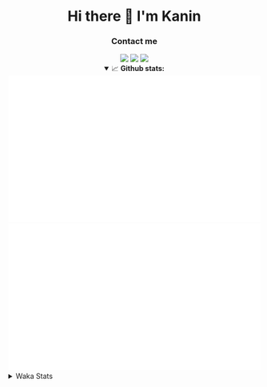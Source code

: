 <div align="center">
 <h1>Hi there 👋 I'm Kanin</h1>
 <h3>Contact me</h3>
 <a href="mailto:im@kanin.dev"><img src="https://img.shields.io/badge/gmail-%23D14836.svg?&style=for-the-badge&logo=gmail&logoColor=white"/></a>
 <a href="https://twitter.com/KaninDev"><img src="https://img.shields.io/badge/twitter-%231DA1F2.svg?&style=for-the-badge&logo=twitter&logoColor=white"/></a>
 <a href="https://www.linkedin.com/in/KaninDev"><img src="https://img.shields.io/badge/linkedin-%230077B5.svg?&style=for-the-badge&logo=linkedin&logoColor=white"/></a>
<details open>
  <summary>📈 <b>Github stats:</b></summary>
  <img src="https://github.com/Kanin/Kanin/blob/master/scripts/GitHubStats/generated/overview.svg"/>
  <img src="https://github.com/Kanin/Kanin/blob/master/scripts/GitHubStats/generated/languages.svg"/>
</details>
</div>

<details>
 <summary>Waka Stats</summary>

<!--START_SECTION:waka-->
![Code Time](http://img.shields.io/badge/Code%20Time-1%2C994%20hrs%201%20min-blue)

![Profile Views](http://img.shields.io/badge/Profile%20Views-7-blue)

![Lines of code](https://img.shields.io/badge/From%20Hello%20World%20I%27ve%20Written-820.2%20thousand%20lines%20of%20code-blue)

**🐱 My GitHub Data** 

> 📦 100.9 kB Used in GitHub's Storage 
 > 
> 🏆 186 Contributions in the Year 2023
 > 
> 🚫 Not Opted to Hire
 > 
> 📜 20 Public Repositories 
 > 
> 🔑 10 Private Repositories 
 > 
**I'm an Early 🐤** 

```text
🌞 Morning                2091 commits        ██████░░░░░░░░░░░░░░░░░░░   25.78 % 
🌆 Daytime                2403 commits        ███████░░░░░░░░░░░░░░░░░░   29.62 % 
🌃 Evening                2436 commits        ████████░░░░░░░░░░░░░░░░░   30.03 % 
🌙 Night                  1182 commits        ████░░░░░░░░░░░░░░░░░░░░░   14.57 % 
```
📅 **I'm Most Productive on Monday** 

```text
Monday                   1575 commits        █████░░░░░░░░░░░░░░░░░░░░   19.42 % 
Tuesday                  1056 commits        ███░░░░░░░░░░░░░░░░░░░░░░   13.02 % 
Wednesday                755 commits         ██░░░░░░░░░░░░░░░░░░░░░░░   09.31 % 
Thursday                 1221 commits        ████░░░░░░░░░░░░░░░░░░░░░   15.05 % 
Friday                   1284 commits        ████░░░░░░░░░░░░░░░░░░░░░   15.83 % 
Saturday                 754 commits         ██░░░░░░░░░░░░░░░░░░░░░░░   09.29 % 
Sunday                   1467 commits        █████░░░░░░░░░░░░░░░░░░░░   18.08 % 
```


📊 **This Week I Spent My Time On** 

```text
🕑︎ Time Zone: America/New_York

💬 Programming Languages: 
Python                   4 hrs 52 mins       ███████████████████░░░░░░   77.23 % 
GitIgnore file           58 mins             ████░░░░░░░░░░░░░░░░░░░░░   15.36 % 
.env file                8 mins              █░░░░░░░░░░░░░░░░░░░░░░░░   02.34 % 
requirements.txt         7 mins              █░░░░░░░░░░░░░░░░░░░░░░░░   02.01 % 
Bash                     6 mins              ░░░░░░░░░░░░░░░░░░░░░░░░░   01.74 % 

🔥 Editors: 
PyCharm                  6 hrs 18 mins       █████████████████████████   100.00 % 

🐱‍💻 Projects: 
BB-CommunityBot          2 hrs 57 mins       ████████████░░░░░░░░░░░░░   46.95 % 
OhioBot                  2 hrs 4 mins        ████████░░░░░░░░░░░░░░░░░   32.94 % 
Bot                      1 hr 7 mins         ████░░░░░░░░░░░░░░░░░░░░░   17.93 % 
Unknown Project          4 mins              ░░░░░░░░░░░░░░░░░░░░░░░░░   01.30 % 
Naila.py                 2 mins              ░░░░░░░░░░░░░░░░░░░░░░░░░   00.72 % 

💻 Operating System: 
Windows                  6 hrs 18 mins       █████████████████████████   100.00 % 
```

**I Mostly Code in Python** 

```text
Python                   26 repos            ██████████████░░░░░░░░░░░   57.78 % 
Java                     7 repos             ████░░░░░░░░░░░░░░░░░░░░░   15.56 % 
JavaScript               4 repos             ██░░░░░░░░░░░░░░░░░░░░░░░   08.89 % 
Kotlin                   2 repos             █░░░░░░░░░░░░░░░░░░░░░░░░   04.44 % 
HTML                     2 repos             █░░░░░░░░░░░░░░░░░░░░░░░░   04.44 % 
```



**Timeline**

![Lines of Code chart](https://raw.githubusercontent.com/Kanin/Kanin/master/assets/bar_graph.png)


 Last Updated on 01/07/2023 16:04:25 UTC
<!--END_SECTION:waka-->
</details>
